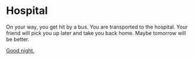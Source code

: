 # Hospital
On your way, you get hit by a bus.  You are transported to the hospital.  Your friend will pick you up later and take you back home.  Maybe tomorrow will be better.

[Good night.](alarm.md)